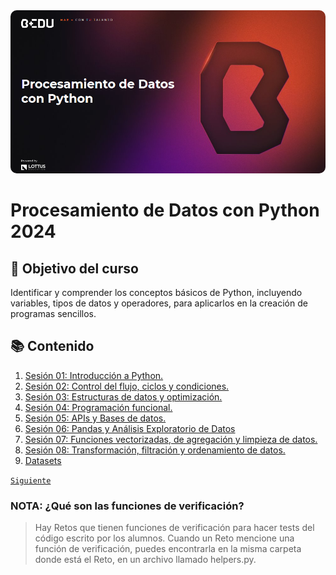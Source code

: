 <div align="center">
    <img src="Sesion-01/Imagenes/Bedu.png" alt="Sesion_01" style="border-radius: 10px;">
    
</div>

# Procesamiento de Datos con Python 2024

## 🎯 Objetivo del curso

Identificar y comprender los conceptos básicos de Python, incluyendo variables, tipos de datos y operadores, para aplicarlos en la creación de programas sencillos.

## 📚 Contenido

1. [Sesión 01: Introducción a Python.](Sesion-01/Readme.md)
1. [Sesión 02: Control del flujo, ciclos y condiciones.](Sesion-02/Readme.md)
1. [Sesión 03: Estructuras de datos y optimización.](Sesion-03/Readme.md)
1. [Sesión 04: Programación funcional.](Sesion-04/Readme.md)
1. [Sesión 05: APIs y Bases de datos.](Sesion-05/Readme.md)
1. [Sesión 06: Pandas y Análisis Exploratorio de Datos](Sesion-06/Readme.md)
1. [Sesión 07: Funciones vectorizadas, de agregación y limpieza de datos.](Sesion-07/Readme.md)
1. [Sesión 08: Transformación, filtración y ordenamiento de datos.](Sesion-08/Readme.md)
1. [Datasets](Datasets/Readme.md)

[`Siguiente`](Sesion-01/Readme.md)

### NOTA: ¿Qué son las funciones de verificación?

> Hay Retos que tienen funciones de verificación para hacer tests del código escrito por los alumnos. Cuando un Reto mencione una función de verificación, puedes encontrarla en la misma carpeta donde está el Reto, en un archivo llamado helpers.py.
